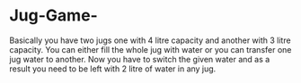 # Jug-Game-
Basically you have two jugs one with 4 litre capacity and another with 3 litre capacity. You can either fill the whole jug with water or you can transfer one jug water to another. Now you have to switch the given water and as a result you need to be left with 2 litre of water in any jug.
